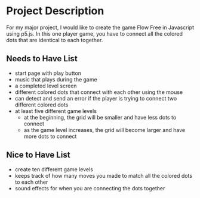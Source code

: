 # Project Description

For my major project, I would like to create the game Flow Free in Javascript using p5.js. 
In this one player game, you have to connect all the colored dots that are identical to each together. 


## Needs to Have List 

- start page with play button
- music that plays during the game
- a completed level screen
- different colored dots that connect with each other using the mouse
- can detect and send an error if the player is trying to connect two different colored dots
- at least five different game levels
    - at the beginning, the grid will be smaller and have less dots to connect
    - as the game level increases, the grid will become larger and have more dots to connect

## Nice to Have List

- create ten different game levels
- keeps track of how many moves you made to match all the colored dots to each other
- sound effects for when you are connecting the dots together